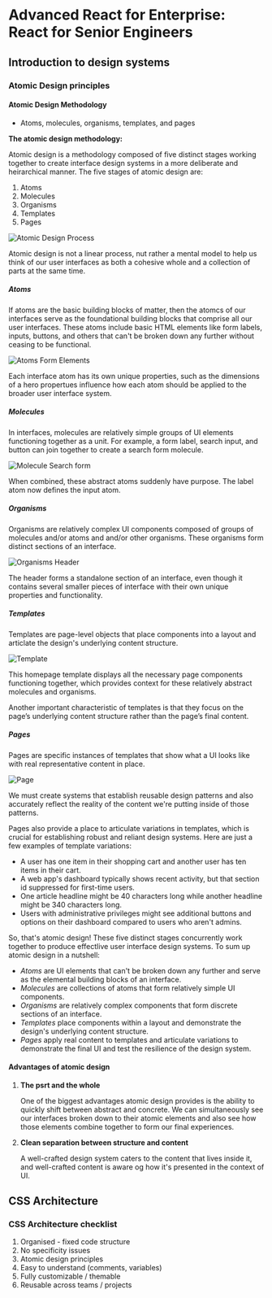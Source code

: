 # Advanced React for Enterprise: React for Senior Engineers

## Introduction to design systems

### Atomic Design principles

#### Atomic Design Methodology

- Atoms, molecules, organisms, templates, and pages

**The atomic design methodology:**

Atomic design is a methodology composed of five distinct stages working together to create interface design systems in a more deliberate and heirarchical manner. The five stages of atomic design are:

1. Atoms
2. Molecules
3. Organisms
4. Templates
5. Pages

![Atomic Design Process](atomic-design-process.png)

Atomic design is not a linear process, nut rather a mental model to help us think of our user interfaces as both a cohesive whole and a collection of parts at the same time.

##### Atoms

If atoms are the basic building blocks of matter, then the atomcs of our interfaces serve as the foundational building blocks that comprise all our user interfaces. These atoms include basic HTML elements like form labels, inputs, buttons, and others that can't be broken down any further without ceasing to be functional.

![Atoms Form Elements](atoms-form-elements.png)

Each interface atom has its own unique properties, such as the dimensions of a hero propertues influence how each atom should be applied to the broader user interface system.

##### Molecules

In interfaces, molecules are relatively simple groups of UI elements functioning together as a unit. For example, a form label, search input, and button can join together to create a search form molecule.

![Molecule Search form](molecule-search-form.png)

When combined, these abstract atoms suddenly have purpose. The label atom now defines the input atom.

##### Organisms

Organisms are relatively complex UI components composed of groups of molecules and/or atoms and and/or other organisms. These organisms form distinct sections of an interface.

![Organisms Header](organism-header.png)

The header forms a standalone section of an interface, even though it contains several smaller pieces of interface with their own unique properties and functionality.

##### Templates

Templates are page-level objects that place components into a layout and articlate the design's underlying content structure.

![Template](template.png)

This homepage template displays all the necessary page components functioning together, which provides context for these relatively abstract molecules and organisms.

Another important characteristic of templates is that they focus on the page’s underlying content structure rather than the page’s final content.

##### Pages

Pages are specific instances of templates that show what a UI looks like with real representative content in place.

![Page](page.png)

We must create systems that establish reusable design patterns and also accurately reflect the reality of the content we're putting inside of those patterns.

Pages also provide a place to articulate variations in templates, which is crucial for establishing robust and reliant design systems. Here are just a few examples of template variations:

- A user has one item in their shopping cart and another user has ten items in their cart.
- A web app's dashboard typically shows recent activity, but that section id suppressed for first-time users.
- One article headline might be 40 characters long while another headline might be 340 characters long.
- Users with administrative privileges might see additional buttons and options on their dashboard compared to users who aren't admins.

So, that's atomic design! These five distinct stages concurrently work together to produce effectlive user interface design systems. To sum up atomic design in a nutshell:

- *Atoms* are UI elements that can't be broken down any further and serve as the elemental building blocks of an interface.
- *Molecules* are collections of atoms that form relatively simple UI components.
- *Organisms* are relatively complex components that form discrete sections of an interface.
- *Templates* place components within a layout and demonstrate the design's underlying content structure.
- *Pages* apply real content to templates and articulate variations to demonstrate the final UI and test the resilience of the design system.

#### Advantages of atomic design

1. **The psrt and the whole**

    One of the biggest advantages atomic design provides is the ability to quickly shift between abstract and concrete. We can simultaneously see our interfaces broken down to their atomic elements and also see how those elements combine together to form our final experiences.

2. **Clean separation between structure and content**

    A well-crafted design system caters to the content that lives inside it, and well-crafted content is aware og how it's presented in the context of UI.

## CSS Architecture

### CSS Architecture checklist

1. Organised - fixed code structure
2. No specificity issues
3. Atomic design principles
4. Easy to understand (comments, variables)
5. Fully customizable / themable
6. Reusable across teams / projects

